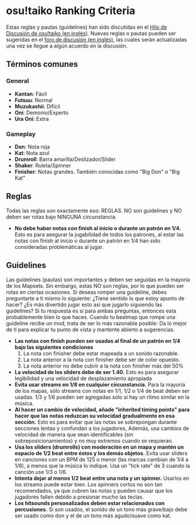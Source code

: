 osu!taiko Ranking Criteria
=====================================

Estas reglas y pautas (guidelines) han sido discutidas en el [Hilo de Discusión de osu!taiko (en inglés)](https://osu.ppy.sh/forum/p/1275323). Nuevas reglas o pautas pueden ser sugeridas en el [foro de discusión (en inglés)](https://osu.ppy.sh/forum/87), las cuales serán actualizadas una vez se llegue a algún acuerdo en la discusión.

Términos comunes
------------------

### General

-   **Kantan**: Fácil
-   **Futsuu**: Normal
-   **Muzukashii**: Difícil
-   **Oni**: Demonio/Experto
-   **Ura Oni**: Extra

### Gameplay

-   **Don**: Nota roja
-   **Kat**: Nota azul
-   **Drumroll**: Barra amarilla/Deslizador/Slider
-   **Shaker**: Ruleta/Spinner
-   **Finisher**: Notas grandes. También conocidas como "Big Don" o "Big Kat"

Reglas
---------

Todas las reglas son exactamente eso: REGLAS. NO son guidelines y NO deben ser rotas bajo NINGUNA circunstancia.

-   **No debe haber notas con finish al inicio o durante un patrón en 1/4.** Esto es para asegurar la jugabilidad de todos los patrones, al estar las notas con finish al inicio o durante un patrón en 1/4 han sido consideradas problemáticas al jugar.

Guidelines
-----------

Las guidelines (pautas) son importantes y deben ser seguidas en la mayoría de los Mapsets. Sin embargo, estas NO son reglas, por lo que pueden ser rotas en ciertas ocasiones. Si deseas romper una guideline, debes preguntarte a ti mismo lo siguiente: ¿Tiene sentido lo que estoy apunto de hacer? ¿Es más divertido jugar esto así que jugarlo siguiendo las guidelines? Si tu respuesta es sí para ambas preguntas, entonces esta probablemente bien lo que haces. Cuando tu beatmap que rompe una guideline recibe un mod, trata de ser lo más razonable posible: Da lo mejor de ti para explicar tu punto de vista y mantente abierto a sugerencias.

-   **Las notas con finish pueden ser usadas al final de un patrón en 1/4 bajo las siguientes condiciones**
    1.  La nota con finisher debe estar mapeada a un sonido razonable.
    2.  La nota anterior a la nota con finisher debe ser de color opuesto.
    3.  La nota anterior no debe cubrir a la nota con finisher más del 50%
-   **La velocidad de los sliders debe de ser 1.40.** Esto es para asegurar legibilidad y una velocidad de desplazamiento apropiada
-   **Evita usar streams en 1/8 en cualquier circunstancia.** Para la mayoría de los mapas, sólo streams con notas en 1/1, 1/2 o 1/4 de beat deben ser usadas. 1/3 y 1/6 pueden ser agregadas solo si hay un ritmo similar en la música.
-   **Al hacer un cambio de velocidad, añade "inherited timing points" para hacer que las notas reduzcan su velocidad gradualmente en esa sección.** Esto es para evitar que las notas se sobrepongan durante secciones lentas y confundan a los jugadores, Además, usa cambios de velocidad de manera que sean identificables (sin sobreposicionamientos) y no muy extremos cuando se requieran.
-   **Usa los sliders (drumrolls) con moderación en un mapa y mantén un espacio de 1/2 beat entre éstos y los demás objetos.** Evita usar sliders en canciones con un BPM de 125 o menor (las marcas cambian de 1/4 a 1/8), a menos que la música lo indique. Usa un "tick rate" de 3 cuando la canción use 1/3 o 1/6.
-   **Intenta dejar al menos 1/2 beat entre una nota y un spinner.** Usarlos en los streams puede estar bien. Los spinners cortos no son tan recomendados, ya que cubren las notas y pueden causar que los jugadores fallen debido a presionar mucho las teclas.
-   **Los hitsounds personalizados deben estar relacionados con percusiones.** Si son usados, el sonido de un tono más grave/bajo debe ser usado como don y el de un tono más agudo/suave como kat.
